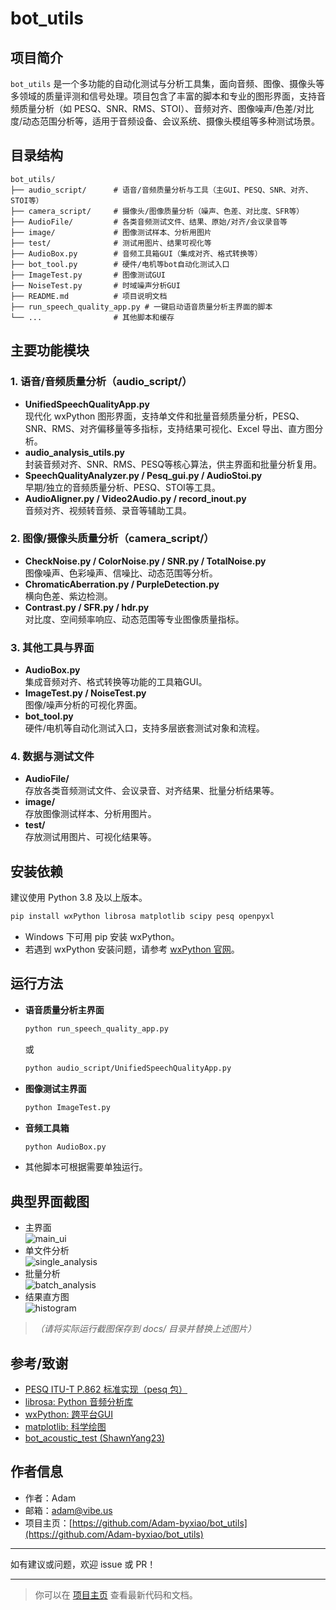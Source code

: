# bot_utils

## 项目简介

`bot_utils` 是一个多功能的自动化测试与分析工具集，面向音频、图像、摄像头等多领域的质量评测和信号处理。项目包含了丰富的脚本和专业的图形界面，支持音频质量分析（如 PESQ、SNR、RMS、STOI）、音频对齐、图像噪声/色差/对比度/动态范围分析等，适用于音频设备、会议系统、摄像头模组等多种测试场景。

## 目录结构

```
bot_utils/
├── audio_script/      # 语音/音频质量分析与工具（主GUI、PESQ、SNR、对齐、STOI等）
├── camera_script/     # 摄像头/图像质量分析（噪声、色差、对比度、SFR等）
├── AudioFile/         # 各类音频测试文件、结果、原始/对齐/会议录音等
├── image/             # 图像测试样本、分析用图片
├── test/              # 测试用图片、结果可视化等
├── AudioBox.py        # 音频工具箱GUI（集成对齐、格式转换等）
├── bot_tool.py        # 硬件/电机等bot自动化测试入口
├── ImageTest.py       # 图像测试GUI
├── NoiseTest.py       # 时域噪声分析GUI
├── README.md          # 项目说明文档
├── run_speech_quality_app.py # 一键启动语音质量分析主界面的脚本
└── ...                # 其他脚本和缓存
```

## 主要功能模块

### 1. 语音/音频质量分析（audio_script/）

- **UnifiedSpeechQualityApp.py**  
  现代化 wxPython 图形界面，支持单文件和批量音频质量分析，PESQ、SNR、RMS、对齐偏移量等多指标，支持结果可视化、Excel 导出、直方图分析。
- **audio_analysis_utils.py**  
  封装音频对齐、SNR、RMS、PESQ等核心算法，供主界面和批量分析复用。
- **SpeechQualityAnalyzer.py / Pesq_gui.py / AudioStoi.py**  
  早期/独立的音频质量分析、PESQ、STOI等工具。
- **AudioAligner.py / Video2Audio.py / record_inout.py**  
  音频对齐、视频转音频、录音等辅助工具。

### 2. 图像/摄像头质量分析（camera_script/）

- **CheckNoise.py / ColorNoise.py / SNR.py / TotalNoise.py**  
  图像噪声、色彩噪声、信噪比、动态范围等分析。
- **ChromaticAberration.py / PurpleDetection.py**  
  横向色差、紫边检测。
- **Contrast.py / SFR.py / hdr.py**  
  对比度、空间频率响应、动态范围等专业图像质量指标。

### 3. 其他工具与界面

- **AudioBox.py**  
  集成音频对齐、格式转换等功能的工具箱GUI。
- **ImageTest.py / NoiseTest.py**  
  图像/噪声分析的可视化界面。
- **bot_tool.py**  
  硬件/电机等自动化测试入口，支持多层嵌套测试对象和流程。

### 4. 数据与测试文件

- **AudioFile/**  
  存放各类音频测试文件、会议录音、对齐结果、批量分析结果等。
- **image/**  
  存放图像测试样本、分析用图片。
- **test/**  
  存放测试用图片、可视化结果等。

## 安装依赖

建议使用 Python 3.8 及以上版本。

```bash
pip install wxPython librosa matplotlib scipy pesq openpyxl
```
- Windows 下可用 pip 安装 wxPython。
- 若遇到 wxPython 安装问题，请参考 [wxPython 官网](https://wxpython.org/pages/downloads/)。

## 运行方法

- **语音质量分析主界面**  
  ```bash
  python run_speech_quality_app.py
  ```
  或
  ```bash
  python audio_script/UnifiedSpeechQualityApp.py
  ```
- **图像测试主界面**  
  ```bash
  python ImageTest.py
  ```
- **音频工具箱**  
  ```bash
  python AudioBox.py
  ```
- 其他脚本可根据需要单独运行。

## 典型界面截图

- 主界面  
  ![main_ui](docs/screenshot_main.png)
- 单文件分析  
  ![single_analysis](docs/screenshot_single.png)
- 批量分析  
  ![batch_analysis](docs/screenshot_batch.png)
- 结果直方图  
  ![histogram](docs/screenshot_hist.png)

> *（请将实际运行截图保存到 docs/ 目录并替换上述图片）*

## 参考/致谢

- [PESQ ITU-T P.862 标准实现（pesq 包）](https://github.com/ludlows/python-pesq)
- [librosa: Python 音频分析库](https://librosa.org/)
- [wxPython: 跨平台GUI](https://wxpython.org/)
- [matplotlib: 科学绘图](https://matplotlib.org/)
- [bot_acoustic_test (ShawnYang23)](https://github.com/ShawnYang23/bot_acoustic_test)

## 作者信息

- 作者：Adam
- 邮箱：adam@vibe.us
- 项目主页：[https://github.com/Adam-byxiao/bot_utils](https://github.com/Adam-byxiao/bot_utils)

---

如有建议或问题，欢迎 issue 或 PR！

---

> 你可以在 [项目主页](https://github.com/Adam-byxiao/bot_utils) 查看最新代码和文档。
